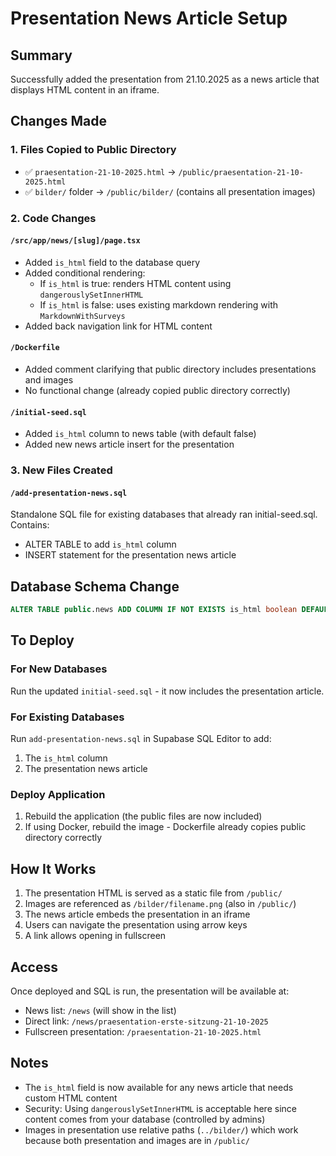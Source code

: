 # Presentation News Article Setup

## Summary
Successfully added the presentation from 21.10.2025 as a news article that displays HTML content in an iframe.

## Changes Made

### 1. Files Copied to Public Directory
- ✅ `praesentation-21-10-2025.html` → `/public/praesentation-21-10-2025.html`
- ✅ `bilder/` folder → `/public/bilder/` (contains all presentation images)

### 2. Code Changes

#### `/src/app/news/[slug]/page.tsx`
- Added `is_html` field to the database query
- Added conditional rendering:
  - If `is_html` is true: renders HTML content using `dangerouslySetInnerHTML`
  - If `is_html` is false: uses existing markdown rendering with `MarkdownWithSurveys`
- Added back navigation link for HTML content

#### `/Dockerfile`
- Added comment clarifying that public directory includes presentations and images
- No functional change (already copied public directory correctly)

#### `/initial-seed.sql`
- Added `is_html` column to news table (with default false)
- Added new news article insert for the presentation

### 3. New Files Created

#### `/add-presentation-news.sql`
Standalone SQL file for existing databases that already ran initial-seed.sql. Contains:
- ALTER TABLE to add `is_html` column
- INSERT statement for the presentation news article

## Database Schema Change

```sql
ALTER TABLE public.news ADD COLUMN IF NOT EXISTS is_html boolean DEFAULT false;
```

## To Deploy

### For New Databases
Run the updated `initial-seed.sql` - it now includes the presentation article.

### For Existing Databases
Run `add-presentation-news.sql` in Supabase SQL Editor to add:
1. The `is_html` column
2. The presentation news article

### Deploy Application
1. Rebuild the application (the public files are now included)
2. If using Docker, rebuild the image - Dockerfile already copies public directory correctly

## How It Works

1. The presentation HTML is served as a static file from `/public/`
2. Images are referenced as `/bilder/filename.png` (also in `/public/`)
3. The news article embeds the presentation in an iframe
4. Users can navigate the presentation using arrow keys
5. A link allows opening in fullscreen

## Access

Once deployed and SQL is run, the presentation will be available at:
- News list: `/news` (will show in the list)
- Direct link: `/news/praesentation-erste-sitzung-21-10-2025`
- Fullscreen presentation: `/praesentation-21-10-2025.html`

## Notes

- The `is_html` field is now available for any news article that needs custom HTML content
- Security: Using `dangerouslySetInnerHTML` is acceptable here since content comes from your database (controlled by admins)
- Images in presentation use relative paths (`../bilder/`) which work because both presentation and images are in `/public/`

